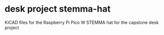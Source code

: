 # desk project stemma-hat
 KiCAD files for the Raspberry Pi Pico W STEMMA hat for the capstone desk project
